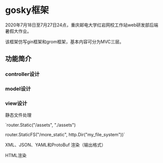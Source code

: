 # gosky框架

2020年7月18日至7月27日24点，重庆邮电大学红岩网校工作站web研发部后端暑假大作业。

该框架仿写gin框架和grom框架，基本内容可分为MVC三层。

## 功能简介

### controller设计

### model设计

### view设计
静态文件处理

`router.Static("/assets", "./assets")

router.StaticFS("/more_static", http.Dir("my_file_system"))`

XML、JSON、YAML和ProtoBuf 渲染（输出格式）

HTML渲染